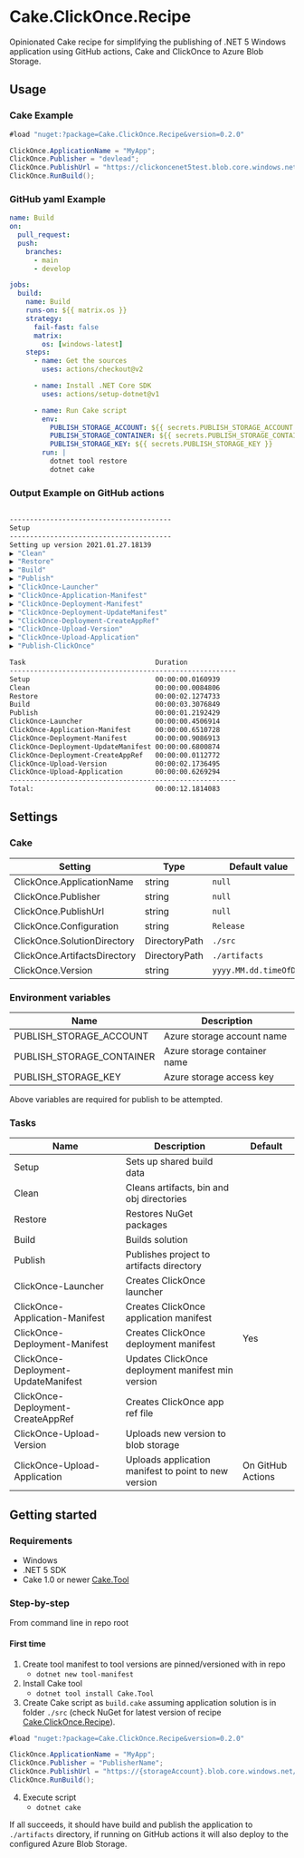 # Cake.ClickOnce.Recipe

Opinionated Cake recipe for simplifying the publishing of .NET 5 Windows application using GitHub actions, Cake and ClickOnce to Azure Blob Storage.

## Usage

### Cake Example

```csharp
#load "nuget:?package=Cake.ClickOnce.Recipe&version=0.2.0"

ClickOnce.ApplicationName = "MyApp";
ClickOnce.Publisher = "devlead";
ClickOnce.PublishUrl = "https://clickoncenet5test.blob.core.windows.net/publish";
ClickOnce.RunBuild();
```

### GitHub yaml Example

```yaml
name: Build
on:
  pull_request:
  push:
    branches:
      - main
      - develop

jobs:
  build:
    name: Build
    runs-on: ${{ matrix.os }}
    strategy:
      fail-fast: false
      matrix:
        os: [windows-latest]
    steps:
      - name: Get the sources
        uses: actions/checkout@v2

      - name: Install .NET Core SDK
        uses: actions/setup-dotnet@v1

      - name: Run Cake script
        env:
          PUBLISH_STORAGE_ACCOUNT: ${{ secrets.PUBLISH_STORAGE_ACCOUNT }}
          PUBLISH_STORAGE_CONTAINER: ${{ secrets.PUBLISH_STORAGE_CONTAINER }}
          PUBLISH_STORAGE_KEY: ${{ secrets.PUBLISH_STORAGE_KEY }}
        run: |
          dotnet tool restore
          dotnet cake
```

### Output Example on GitHub actions

```bash

----------------------------------------
Setup
----------------------------------------
Setting up version 2021.01.27.18139
▶ "Clean"
▶ "Restore"
▶ "Build"
▶ "Publish"
▶ "ClickOnce-Launcher"
▶ "ClickOnce-Application-Manifest"
▶ "ClickOnce-Deployment-Manifest"
▶ "ClickOnce-Deployment-UpdateManifest"
▶ "ClickOnce-Deployment-CreateAppRef"
▶ "ClickOnce-Upload-Version"
▶ "ClickOnce-Upload-Application"
▶ "Publish-ClickOnce"

Task                                Duration
--------------------------------------------------------
Setup                               00:00:00.0160939
Clean                               00:00:00.0084806
Restore                             00:00:02.1274733
Build                               00:00:03.3076849
Publish                             00:00:01.2192429
ClickOnce-Launcher                  00:00:00.4506914
ClickOnce-Application-Manifest      00:00:00.6510728
ClickOnce-Deployment-Manifest       00:00:00.9086913
ClickOnce-Deployment-UpdateManifest 00:00:00.6800874
ClickOnce-Deployment-CreateAppRef   00:00:00.0112772
ClickOnce-Upload-Version            00:00:02.1736495
ClickOnce-Upload-Application        00:00:00.6269294
--------------------------------------------------------
Total:                              00:00:12.1814083
```

## Settings

### Cake

| Setting                      | Type          | Default value          | Example                                                      |
|------------------------------|---------------|------------------------|--------------------------------------------------------------|
| ClickOnce.ApplicationName    | string        | `null`                 | `MyApp`                                                      |
| ClickOnce.Publisher          | string        | `null`                 | `devlead`                                                    |
| ClickOnce.PublishUrl         | string        | `null`                 | `https://{storageaccount}.blob.core.windows.net/{container}` |
| ClickOnce.Configuration      | string        | `Release`              | `Release`                                                    |
| ClickOnce.SolutionDirectory  | DirectoryPath | `./src`                | `./src`                                                      |
| ClickOnce.ArtifactsDirectory | DirectoryPath | `./artifacts`          | `./artifacts`                                                |
| ClickOnce.Version            | string        | `yyyy.MM.dd.timeOfDay` | `2021.01.27.18292`                                           |

### Environment variables

| Name                      | Description                  |
|---------------------------|------------------------------|
| PUBLISH_STORAGE_ACCOUNT   | Azure storage account name   |
| PUBLISH_STORAGE_CONTAINER | Azure storage container name |
| PUBLISH_STORAGE_KEY       | Azure storage access key     |

Above variables are required for publish to be attempted.

### Tasks

| Name                                | Description                                          | Default            |
|-------------------------------------|------------------------------------------------------|--------------------|
| Setup                               | Sets up shared build data                            |                    |
| Clean                               | Cleans artifacts, bin and obj directories            |                    |
| Restore                             | Restores NuGet packages                              |                    |
| Build                               | Builds solution                                      |                    |
| Publish                             | Publishes project to artifacts directory             |                    |
| ClickOnce-Launcher                  | Creates ClickOnce launcher                           |                    |
| ClickOnce-Application-Manifest      | Creates ClickOnce application manifest               |                    |
| ClickOnce-Deployment-Manifest       | Creates ClickOnce deployment manifest                | Yes                |
| ClickOnce-Deployment-UpdateManifest | Updates ClickOnce deployment manifest min version    |                    |
| ClickOnce-Deployment-CreateAppRef   | Creates ClickOnce app ref file                       |                    |
| ClickOnce-Upload-Version            | Uploads new version to blob storage                  |                    |
| ClickOnce-Upload-Application        | Uploads application manifest to point to new version | On GitHub Actions  |

## Getting started

### Requirements

* Windows
* .NET 5 SDK
* Cake 1.0 or newer [Cake.Tool](https://www.nuget.org/packages/Cake.Tool)

### Step-by-step

From command line in repo root

#### First time

1. Create tool manifest to tool versions are pinned/versioned with in repo
    * `dotnet new tool-manifest`
1. Install Cake tool
    * `dotnet tool install Cake.Tool`
1. Create Cake script as `build.cake` assuming application solution is in folder `./src` (check NuGet for latest version of recipe [Cake.ClickOnce.Recipe](https://www.nuget.org/packages/Cake.ClickOnce.Recipe)).

```csharp
#load "nuget:?package=Cake.ClickOnce.Recipe&version=0.2.0"

ClickOnce.ApplicationName = "MyApp";
ClickOnce.Publisher = "PublisherName";
ClickOnce.PublishUrl = "https://{storageAccount}.blob.core.windows.net/{container}";
ClickOnce.RunBuild();
```

4. Execute script
    * `dotnet cake`

If all succeeds, it should have build and publish the application to `./artifacts` directory, if running on GitHub actions it will also deploy to the configured Azure Blob Storage.
